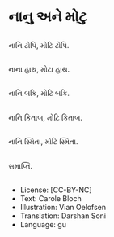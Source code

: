 # નાનુ અને મોટુ

##
નાનિ ટોપિ, મોટિ ટોપિ.

##


##
નાના હાથ, મોટા  હાથ.

##


##
નાનિ બક્રિ, મોટિ બક્રિ.

##


##
નાનિ કિતાબ, મોટિ કિતાબ.

##


##
નાનિ સ્મિતા, મોટિ સ્મિતા.

##


##
સમાપ્તિ.

##
* License: [CC-BY-NC]
* Text: Carole Bloch
* Illustration: Vian Oelofsen
* Translation: Darshan Soni
* Language: gu
